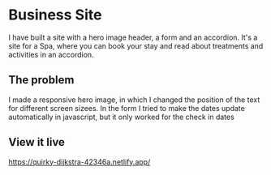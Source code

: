 # Business Site

I have built a site with a hero image header, a form and an accordion. It's a site for a Spa, where you can book your stay and read about treatments and activities in an accordion.

## The problem

I made a responsive hero image, in which I changed the position of the text for different screen sizees. In the form I tried to make the dates update automatically in javascript, but it only worked for the check in dates

## View it live
https://quirky-dijkstra-42346a.netlify.app/
